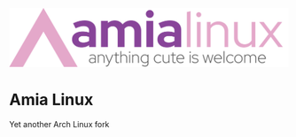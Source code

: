 ![](https://github.com/amialinux/artworks/raw/master/amialinux-logo-slogan.svg)

# Amia Linux

Yet another Arch Linux fork
